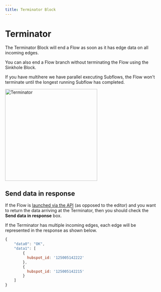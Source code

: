 ```yaml
---
title: Terminator Block
---
```


# Terminator

The Terminator Block will end a Flow as soon as it has edge data on all incoming edges.

You can also end a Flow branch without terminating the Flow using the Sinkhole Block.

If you have multihere we have parallel executing Subflows, the Flow won't terminate until the longest running Subflow has completed.

<img src="/img/flows/blocks/core/terminator-block.png" alt="Terminator" width="300" />

## Send data in response
If the Flow is [launched via the API](user-guide/Launching-flows.md) (as opposed to the editor) and you want to 
return the data arriving at the Terminator, then you should check 
the **Send data in response** box.

If the Terminator has multiple incoming edges, each edge will be represented in the 
response as shown below.

```javascript
{
    "data0": "OK",
    "data1": [
        {
          hubspot_id: '125005142222'
        },
        {
          hubspot_id: '125005142215'
        }
    ]
}
```


